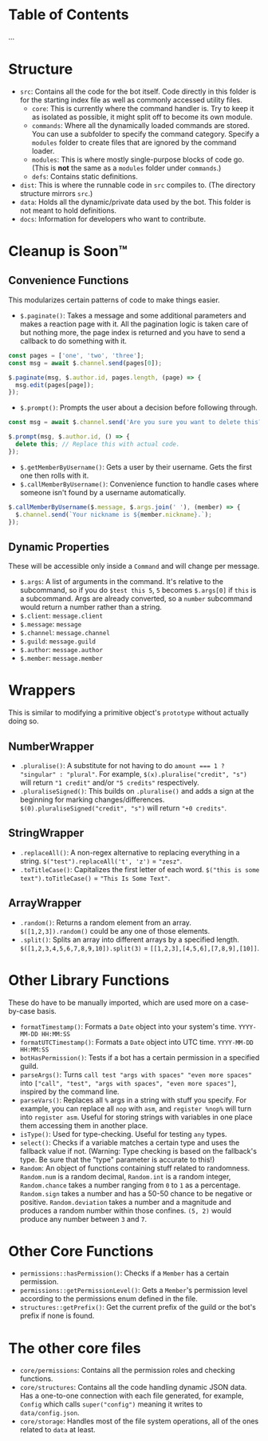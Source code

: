 # Table of Contents

...

# Structure

- `src`: Contains all the code for the bot itself. Code directly in this folder is for the starting index file as well as commonly accessed utility files.
	- `core`: This is currently where the command handler is. Try to keep it as isolated as possible, it might split off to become its own module.
	- `commands`: Where all the dynamically loaded commands are stored. You can use a subfolder to specify the command category. Specify a `modules` folder to create files that are ignored by the command loader.
	- `modules`: This is where mostly single-purpose blocks of code go. (This is **not** the same as a `modules` folder under `commands`.)
	- `defs`: Contains static definitions.
- `dist`: This is where the runnable code in `src` compiles to. (The directory structure mirrors `src`.)
- `data`: Holds all the dynamic/private data used by the bot. This folder is not meant to hold definitions.
- `docs`: Information for developers who want to contribute.

# Cleanup is Soon™

## Convenience Functions

This modularizes certain patterns of code to make things easier.

- `$.paginate()`: Takes a message and some additional parameters and makes a reaction page with it. All the pagination logic is taken care of but nothing more, the page index is returned and you have to send a callback to do something with it.

```js
const pages = ['one', 'two', 'three'];
const msg = await $.channel.send(pages[0]);

$.paginate(msg, $.author.id, pages.length, (page) => {
  msg.edit(pages[page]);
});
```

- `$.prompt()`: Prompts the user about a decision before following through.

```js
const msg = await $.channel.send('Are you sure you want to delete this?');

$.prompt(msg, $.author.id, () => {
  delete this; // Replace this with actual code.
});
```

- `$.getMemberByUsername()`: Gets a user by their username. Gets the first one then rolls with it.
- `$.callMemberByUsername()`: Convenience function to handle cases where someone isn't found by a username automatically.

```js
$.callMemberByUsername($.message, $.args.join(' '), (member) => {
  $.channel.send(`Your nickname is ${member.nickname}.`);
});
```

## Dynamic Properties

These will be accessible only inside a `Command` and will change per message.

- `$.args`: A list of arguments in the command. It's relative to the subcommand, so if you do `$test this 5`, `5` becomes `$.args[0]` if `this` is a subcommand. Args are already converted, so a `number` subcommand would return a number rather than a string.
- `$.client`: `message.client`
- `$.message`: `message`
- `$.channel`: `message.channel`
- `$.guild`: `message.guild`
- `$.author`: `message.author`
- `$.member`: `message.member`

# Wrappers

This is similar to modifying a primitive object's `prototype` without actually doing so.

## NumberWrapper

- `.pluralise()`: A substitute for not having to do `amount === 1 ? "singular" : "plural"`. For example, `$(x).pluralise("credit", "s")` will return `"1 credit"` and/or `"5 credits"` respectively.
- `.pluraliseSigned()`: This builds on `.pluralise()` and adds a sign at the beginning for marking changes/differences. `$(0).pluraliseSigned("credit", "s")` will return `"+0 credits"`.

## StringWrapper

- `.replaceAll()`: A non-regex alternative to replacing everything in a string. `$("test").replaceAll('t', 'z')` = `"zesz"`.
- `.toTitleCase()`: Capitalizes the first letter of each word. `$("this is some text").toTitleCase()` = `"This Is Some Text"`.

## ArrayWrapper

- `.random()`: Returns a random element from an array. `$([1,2,3]).random()` could be any one of those elements.
- `.split()`: Splits an array into different arrays by a specified length. `$([1,2,3,4,5,6,7,8,9,10]).split(3)` = `[[1,2,3],[4,5,6],[7,8,9],[10]]`.

# Other Library Functions

These do have to be manually imported, which are used more on a case-by-case basis.

- `formatTimestamp()`: Formats a `Date` object into your system's time. `YYYY-MM-DD HH:MM:SS`
- `formatUTCTimestamp()`: Formats a `Date` object into UTC time. `YYYY-MM-DD HH:MM:SS`
- `botHasPermission()`: Tests if a bot has a certain permission in a specified guild.
- `parseArgs()`: Turns `call test "args with spaces" "even more spaces"` into `["call", "test", "args with spaces", "even more spaces"]`, inspired by the command line.
- `parseVars()`: Replaces all `%` args in a string with stuff you specify. For example, you can replace all `nop` with `asm`, and `register %nop%` will turn into `register asm`. Useful for storing strings with variables in one place them accessing them in another place.
- `isType()`: Used for type-checking. Useful for testing `any` types.
- `select()`: Checks if a variable matches a certain type and uses the fallback value if not. (Warning: Type checking is based on the fallback's type. Be sure that the "type" parameter is accurate to this!)
- `Random`: An object of functions containing stuff related to randomness. `Random.num` is a random decimal, `Random.int` is a random integer, `Random.chance` takes a number ranging from `0` to `1` as a percentage. `Random.sign` takes a number and has a 50-50 chance to be negative or positive. `Random.deviation` takes a number and a magnitude and produces a random number within those confines. `(5, 2)` would produce any number between `3` and `7`.

# Other Core Functions

- `permissions::hasPermission()`: Checks if a `Member` has a certain permission.
- `permissions::getPermissionLevel()`: Gets a `Member`'s permission level according to the permissions enum defined in the file.
- `structures::getPrefix()`: Get the current prefix of the guild or the bot's prefix if none is found.

# The other core files

- `core/permissions`: Contains all the permission roles and checking functions.
- `core/structures`: Contains all the code handling dynamic JSON data. Has a one-to-one connection with each file generated, for example, `Config` which calls `super("config")` meaning it writes to `data/config.json`.
- `core/storage`: Handles most of the file system operations, all of the ones related to `data` at least.
